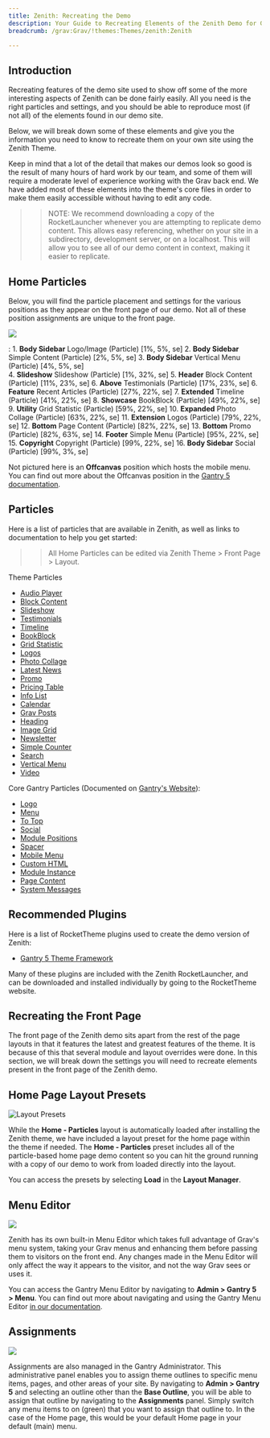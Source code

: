 ```yaml
---
title: Zenith: Recreating the Demo
description: Your Guide to Recreating Elements of the Zenith Demo for Grav
breadcrumb: /grav:Grav/!themes:Themes/zenith:Zenith

---
```


Introduction
-----

Recreating features of the demo site used to show off some of the more interesting aspects of Zenith can be done fairly easily. All you need is the right particles and settings, and you should be able to reproduce most (if not all) of the elements found in our demo site.

Below, we will break down some of these elements and give you the information you need to know to recreate them on your own site using the Zenith Theme.

Keep in mind that a lot of the detail that makes our demos look so good is the result of many hours of hard work by our team, and some of them will require a moderate level of experience working with the Grav back end. We have added most of these elements into the theme's core files in order to make them easily accessible without having to edit any code.

>> NOTE: We recommend downloading a copy of the RocketLauncher whenever you are attempting to replicate demo content. This allows easy referencing, whether on your site in a subdirectory, development server, or on a localhost. This will allow you to see all of our demo content in context, making it easier to replicate.

Home Particles
-----

Below, you will find the particle placement and settings for the various positions as they appear on the front page of our demo. Not all of these position assignments are unique to the front page.

![](assets/zenith2.png)

:   1. **Body Sidebar** Logo/Image (Particle) [1%, 5%, se]
    2. **Body Sidebar** Simple Content (Particle) [2%, 5%, se]
    3. **Body Sidebar** Vertical Menu (Particle) [4%, 5%, se]    
    4. **Slideshow** Slideshow (Particle) [1%, 32%, se]
    5. **Header** Block Content (Particle) [11%, 23%, se]
    6. **Above** Testimonials (Particle) [17%, 23%, se]
    6. **Feature** Recent Articles (Particle) [27%, 22%, se]
    7. **Extended** Timeline (Particle) [41%, 22%, se]
    8. **Showcase** BookBlock (Particle) [49%, 22%, se]
    9. **Utility** Grid Statistic (Particle) [59%, 22%, se]
    10. **Expanded** Photo Collage (Particle) [63%, 22%, se]
    11. **Extension** Logos (Particle) [79%, 22%, se] 
    12. **Bottom** Page Content (Particle) [82%, 22%, se]
    13. **Bottom** Promo (Particle) [82%, 63%, se]
    14. **Footer** Simple Menu (Particle) [95%, 22%, se]
    15. **Copyright** Copyright (Particle) [99%, 22%, se]
    16. **Body Sidebar** Social (Particle) [99%, 3%, se]

Not pictured here is an **Offcanvas** position which hosts the mobile menu. You can find out more about the Offcanvas position in the [Gantry 5 documentation](http://docs.gantry.org/gantry5/configure/layout-manager#offcanvas-section).

Particles
-----

Here is a list of particles that are available in Zenith, as well as links to documentation to help you get started:

>> All Home Particles can be edited via Zenith Theme > Front Page > Layout.

Theme Particles

+ [Audio Player](particle_audio.md)
+ [Block Content](particle_block.md)
+ [Slideshow](particle_slideshow.md)
+ [Testimonials](particle_testimonials.md)
+ [Timeline](particle_timeline.md)
+ [BookBlock](particle_book.md)
+ [Grid Statistic](particle_grid.md)
+ [Logos](particle_logos.md)
+ [Photo Collage](particle_photocollage.md)
+ [Latest News](particle_latestnews.md)
+ [Promo](particle_promo.md)
+ [Pricing Table](particle_pricing.md)
+ [Info List](particle_info.md)
+ [Calendar](particle_calendar.md)
+ [Grav Posts](particle_grav.md)
+ [Heading](particle_heading.md)
+ [Image Grid](particle_image.md)
+ [Newsletter](particle_newsletter.md)
+ [Simple Counter](particle_simplecounter.md)
+ [Search](particle_search.md)
+ [Vertical Menu](particle_verticalmenu.md)
+ [Video](particle_video.md)

Core Gantry Particles (Documented on [Gantry's Website](http://gantry.org)):

* [Logo](http://docs.gantry.org/gantry5/particles/logo)
* [Menu](http://docs.gantry.org/gantry5/particles/menu-control)
* [To Top](http://docs.gantry.org/gantry5/particles/to-top)
* [Social](http://docs.gantry.org/gantry5/particles/social)
* [Module Positions](http://docs.gantry.org/gantry5/particles/position)
* [Spacer](http://docs.gantry.org/gantry5/particles/spacer)
* [Mobile Menu](http://docs.gantry.org/gantry5/particles/mobile-menu)
* [Custom HTML](http://docs.gantry.org/gantry5/particles/custom-html)
* [Module Instance](http://docs.gantry.org/gantry5/particles/module-instance)
* [Page Content](http://docs.gantry.org/gantry5/particles/page-content)
* [System Messages](http://docs.gantry.org/gantry5/particles/system-messages)

Recommended Plugins
-----

Here is a list of RocketTheme plugins used to create the demo version of Zenith:

* [Gantry 5 Theme Framework](http://gantry.org/)

Many of these plugins are included with the Zenith RocketLauncher, and can be downloaded and installed individually by going to the RocketTheme website.

Recreating the Front Page
-----

The front page of the Zenith demo sits apart from the rest of the page layouts in that it features the latest and greatest features of the theme. It is because of this that several module and layout overrides were done. In this section, we will break down the settings you will need to recreate elements present in the front page of the Zenith demo.

Home Page Layout Presets
-----

![Layout Presets](assets/layout_presets.png)

While the **Home - Particles** layout is automatically loaded after installing the Zenith theme, we have included a layout preset for the home page within the theme if needed. The **Home - Particles** preset includes all of the particle-based home page demo content so you can hit the ground running with a copy of our demo to work from loaded directly into the layout.

You can access the presets by selecting **Load** in the **Layout Manager**.

Menu Editor
-----

![](assets/menu_1.png)


Zenith has its own built-in Menu Editor which takes full advantage of Grav's menu system, taking your Grav menus and enhancing them before passing them to visitors on the front end. Any changes made in the Menu Editor will only affect the way it appears to the visitor, and not the way Grav sees or uses it.

You can access the Gantry Menu Editor by navigating to **Admin > Gantry 5 > Menu**. You can find out more about navigating and using the Gantry Menu Editor [in our documentation](http://docs.gantry.org/gantry5/configure/menu-editor).

Assignments
-----

![](assets/assignments_1.png)

Assignments are also managed in the Gantry Administrator. This administrative panel enables you to assign theme outlines to specific menu items, pages, and other areas of your site. By navigating to **Admin > Gantry 5** and selecting an outline other than the **Base Outline**, you will be able to assign that outline by navigating to the **Assignments** panel. Simply switch any menu items to on (green) that you want to assign that outline to. In the case of the Home page, this would be your default Home page in your default (main) menu.
